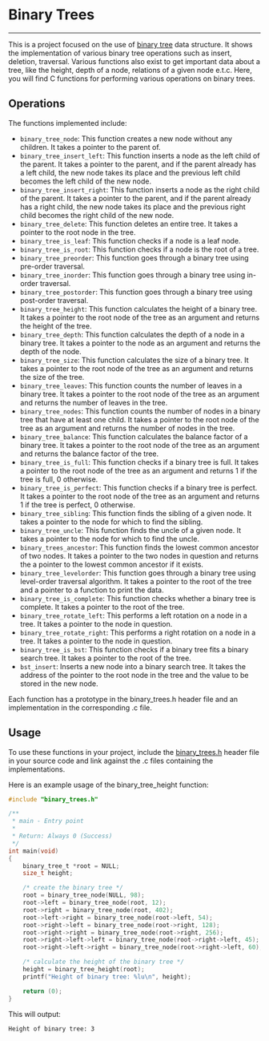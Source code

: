 # Binary Trees

---

This is a project focused on the use of [binary tree](https://en.wikipedia.org/wiki/Binary_tree)
data structure. It shows the implementation of various binary tree operations
such as insert, deletion, traversal. Various functions also exist to get important
data about a tree, like the height, depth of a node, relations of a given node e.t.c.
Here, you will find C functions for performing various operations on binary trees.

## Operations

The functions implemented include:

- `binary_tree_node`: This function creates a new node without any children. It takes
  a pointer to the parent of.
- `binary_tree_insert_left`: This function inserts a node as the left child of the parent.
  It takes a pointer to the parent, and if the parent already has a left child, the
  new node takes its place and the previous left child becomes the left child of the new node.
- `binary_tree_insert_right`: This function inserts a node as the right child of the parent.
  It takes a pointer to the parent, and if the parent already has a right child, the
  new node takes its place and the previous right child becomes the right child of the new node.
- `binary_tree_delete`: This function deletes an entire tree. It takes a pointer to the
  root node in the tree.
- `binary_tree_is_leaf`: This function checks if a node is a leaf node.
- `binary_tree_is_root`: This function checks if a node is the root of a tree.
- `binary_tree_preorder`: This function goes through a binary tree using pre-order traversal.
- `binary_tree_inorder`: This function goes through a binary tree using in-order traversal.
- `binary_tree_postorder`: This function goes through a binary tree using post-order traversal.
- `binary_tree_height`: This function calculates the height of a binary tree.
  It takes a pointer to the root node of the tree as an argument and returns the height of the tree.
- `binary_tree_depth`: This function calculates the depth of a node in a binary tree.
  It takes a pointer to the node as an argument and returns the depth of the node.
- `binary_tree_size`: This function calculates the size of a binary tree.
  It takes a pointer to the root node of the tree as an argument and returns the size of the tree.
- `binary_tree_leaves`: This function counts the number of leaves in a binary tree.
  It takes a pointer to the root node of the tree as an argument and returns the number of leaves in the tree.
- `binary_tree_nodes`: This function counts the number of nodes in a binary tree
  that have at least one child. It takes a pointer to the root node of the tree as an argument
  and returns the number of nodes in the tree.
- `binary_tree_balance`: This function calculates the balance factor of a binary tree.
  It takes a pointer to the root node of the tree as an argument and returns the balance factor of the tree.
- `binary_tree_is_full`: This function checks if a binary tree is full. It takes a pointer
  to the root node of the tree as an argument and returns 1 if the tree is full, 0 otherwise.
- `binary_tree_is_perfect`: This function checks if a binary tree is perfect.
  It takes a pointer to the root node of the tree as an argument and returns 1 if the tree is perfect, 0 otherwise.
- `binary_tree_sibling`: This function finds the sibling of a given node. It takes a pointer to the node
  for which to find the sibling.
- `binary_tree_uncle`: This function finds the uncle of a given node. It takes a pointer to the node
  for which to find the uncle.
- `binary_trees_ancestor`: This function finds the lowest common ancestor of two nodes. It takes a pointer
  to the two nodes in question and returns the a pointer to the lowest common ancestor if it exists.
- `binary_tree_levelorder`: This function goes through a binary tree using level-order traversal algorithm.
  It takes a pointer to the root of the tree and a pointer to a function to print the data.
- `binary_tree_is_complete`: This function checks whether a binary tree is complete. It takes a pointer to the root
  of the tree.
- `binary_tree_rotate_left`: This performs a left rotation on a node in a tree.
  It takes a pointer to the node in question.
- `binary_tree_rotate_right`: This performs a right rotation on a node in a tree.
  It takes a pointer to the node in question.
- `binary_tree_is_bst`: This function checks if a binary tree fits a binary search tree.
  It takes a pointer to the root of the tree.
- `bst_insert`: Inserts a new node into a binary search tree. It takes the address of the
  pointer to the root node in the tree and the value to be stored in the new node.

Each function has a prototype in the binary_trees.h header file and an implementation in the corresponding .c file.

## Usage

To use these functions in your project, include the [binary_trees.h](https://github.com/chee-zaram/binary_trees/blob/main/binary_trees.h)
header file in your source code and link against the .c files containing the implementations.

Here is an example usage of the binary_tree_height function:

```c
#include "binary_trees.h"

/**
 * main - Entry point
 *
 * Return: Always 0 (Success)
 */
int main(void)
{
    binary_tree_t *root = NULL;
    size_t height;

    /* create the binary tree */
    root = binary_tree_node(NULL, 98);
    root->left = binary_tree_node(root, 12);
    root->right = binary_tree_node(root, 402);
    root->left->right = binary_tree_node(root->left, 54);
    root->right->left = binary_tree_node(root->right, 128);
    root->right->right = binary_tree_node(root->right, 256);
    root->right->left->left = binary_tree_node(root->right->left, 45);
    root->right->left->right = binary_tree_node(root->right->left, 60);

    /* calculate the height of the binary tree */
    height = binary_tree_height(root);
    printf("Height of binary tree: %lu\n", height);

    return (0);
}
```

This will output:

```sh
Height of binary tree: 3
```
